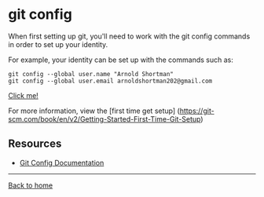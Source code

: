 # git config

When first setting up git, you'll need to work with the git config commands in order to set up your identity.

For example, your identity can be set up with the commands such as:

```
git config --global user.name "Arnold Shortman"
git config --global user.email arnoldshortman202@gmail.com
```
[Click me!](https://www.youtube.com/watch?v=HUBNt18RFbo)

For more information, view the [first time get setup] (https://git-scm.com/book/en/v2/Getting-Started-First-Time-Git-Setup)

## Resources
- [Git Config Documentation](https://git-scm.com/docs/git-config)

---

[Back to home](../README.md)